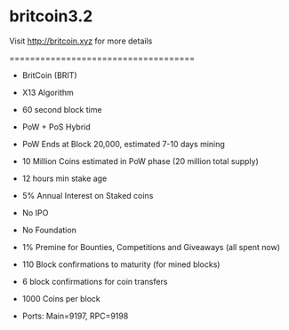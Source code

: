 # britcoin3.2
Visit http://britcoin.xyz for more details

====================================

- BritCoin (BRIT)

- X13 Algorithm

- 60 second block time

- PoW + PoS Hybrid

- PoW Ends at Block 20,000, estimated 7-10 days mining

- 10 Million Coins estimated in PoW phase (20 million total supply)

- 12 hours min stake age

- 5% Annual Interest on Staked coins

- No IPO

- No Foundation

- 1% Premine for Bounties, Competitions and Giveaways (all spent now)

- 110 Block confirmations to maturity (for mined blocks)

- 6 block confirmations for coin transfers

- 1000 Coins per block

- Ports: Main=9197, RPC=9198
